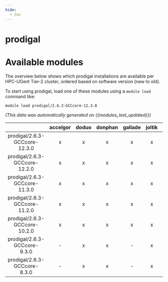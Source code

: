 ```yaml
---
hide:
  - toc
---
```


prodigal
========

# Available modules


The overview below shows which prodigal installations are available per HPC-UGent Tier-2 cluster, ordered based on software version (new to old).

To start using prodigal, load one of these modules using a `module load` command like:

```shell
module load prodigal/2.6.3-GCCcore-12.3.0
```

*(This data was automatically generated on {{modules_last_updated}})*  

| |accelgor|doduo|donphan|gallade|joltik|shinx|skitty|
| :---: | :---: | :---: | :---: | :---: | :---: | :---: | :---: |
|prodigal/2.6.3-GCCcore-12.3.0|x|x|x|x|x|x|x|
|prodigal/2.6.3-GCCcore-12.2.0|x|x|x|x|x|x|-|
|prodigal/2.6.3-GCCcore-11.3.0|x|x|x|x|x|x|-|
|prodigal/2.6.3-GCCcore-11.2.0|x|x|x|x|x|-|-|
|prodigal/2.6.3-GCCcore-10.2.0|x|x|x|x|x|-|-|
|prodigal/2.6.3-GCCcore-9.3.0|-|x|x|-|x|-|-|
|prodigal/2.6.3-GCCcore-8.3.0|-|x|x|-|x|-|-|
